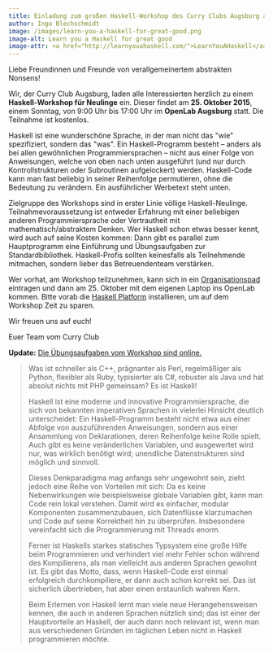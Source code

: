 ```yaml
---
title: Einladung zum großen Haskell-Workshop des Curry Clubs Augsburg am 25. Oktober 2015
author: Ingo Blechschmidt
image: /images/learn-you-a-haskell-for-great-good.png
image-alt: Learn you a Haskell for great good
image-attr: <a href="http://learnyouahaskell.com/">LearnYouAHaskell</a> (CC BY-NC-SA)
---
```


Liebe Freundinnen und Freunde von verallgemeinertem abstrakten Nonsens!

Wir, der Curry Club Augsburg, laden alle Interessierten herzlich zu einem
**Haskell-Workshop für Neulinge** ein. Dieser findet am **25. Oktober 2015**,
einem Sonntag, von 9:00 Uhr bis 17:00 Uhr im **OpenLab Augsburg** statt. Die
Teilnahme ist kostenlos.

Haskell ist eine wunderschöne Sprache, in der man nicht das "wie" spezifiziert,
sondern das "was". Ein Haskell-Programm besteht – anders als bei allen
gewöhnlichen Programmiersprachen – nicht aus einer Folge von Anweisungen,
welche von oben nach unten ausgeführt (und nur durch Kontrollstrukturen oder
Subroutinen aufgelockert) werden. Haskell-Code kann man fast beliebig in
seiner Reihenfolge permutieren, ohne die Bedeutung zu verändern. Ein
ausführlicher Werbetext steht unten.

Zielgruppe des Workshops sind in erster Linie völlige Haskell-Neulinge.
Teilnahmevoraussetzung ist entweder Erfahrung mit einer beliebigen anderen
Programmiersprache oder Vertrautheit mit mathematisch/abstraktem Denken. Wer
Haskell schon etwas besser kennt, wird auch auf seine Kosten kommen: Dann gibt
es parallel zum Hauptprogramm eine Einführung und Übungsaufgaben zur
Standardbibliothek. Haskell-Profis sollten keinesfalls als Teilnehmende
mitmachen, sondern lieber das Betreuendenteam verstärken.

Wer vorhat, am Workshop teilzunehmen, kann sich in ein [Organisationspad][pad]
eintragen und dann am 25. Oktober mit dem eigenen Laptop ins OpenLab kommen.
Bitte vorab die [Haskell Platform][hs-platform] installieren, um auf dem
Workshop Zeit zu sparen.

Wir freuen uns auf euch!

Euer Team vom Curry Club

**Update:** [Die Übungsaufgaben vom Workshop sind online.][uebung]

> Was ist schneller als C++, prägnanter als Perl, regelmäßiger als Python,
> flexibler als Ruby, typisierter als C#, robuster als Java und hat
> absolut nichts mit PHP gemeinsam? Es ist Haskell!
> 
> Haskell ist eine moderne und innovative Programmiersprache, die sich von
> bekannten imperativen Sprachen in vielerlei Hinsicht deutlich
> unterscheidet: Ein Haskell-Programm besteht nicht etwa aus einer Abfolge
> von auszuführenden Anweisungen, sondern aus einer Ansammlung von
> Deklarationen, deren Reihenfolge keine Rolle spielt. Auch gibt es keine
> veränderlichen Variablen, und ausgewertet wird nur, was wirklich
> benötigt wird; unendliche Datenstrukturen sind möglich und sinnvoll.
> 
> Dieses Denkparadigma mag anfangs sehr ungewohnt sein, zieht jedoch eine
> Reihe von Vorteilen mit sich: Da es keine Nebenwirkungen wie
> beispielsweise globale Variablen gibt, kann man Code rein lokal
> verstehen. Damit wird es einfacher, modular Komponenten zusammenzubauen,
> sich Datenflüsse klarzumachen und Code auf seine Korrektheit hin zu
> überprüfen. Insbesondere vereinfacht sich die Programmierung mit Threads
> enorm.
> 
> Ferner ist Haskells starkes statisches Typsystem eine große Hilfe beim
> Programmieren und verhindert viel mehr Fehler schon während des
> Kompilierens, als man vielleicht aus anderen Sprachen gewohnt ist. Es
> gibt das Motto, dass, wenn Haskell-Code erst einmal erfolgreich
> durchkompiliere, er dann auch schon korrekt sei. Das ist sicherlich
> übertrieben, hat aber einen erstaunlich wahren Kern.
> 
> Beim Erlernen von Haskell lernt man viele neue Herangehensweisen kennen,
> die auch in anderen Sprachen nützlich sind; das ist einer der
> Hauptvorteile an Haskell, der auch dann noch relevant ist, wenn man aus
> verschiedenen Gründen im täglichen Leben nicht in Haskell programmieren
> möchte.


[pad]: https://ola.pads.ccc.de/haskell-workshop-2015
[hs-platform]: https://www.haskell.org/platform/
[uebung]: https://github.com/curry-club-aux/haskell-workshop/raw/gh-pages/uebung.pdf
